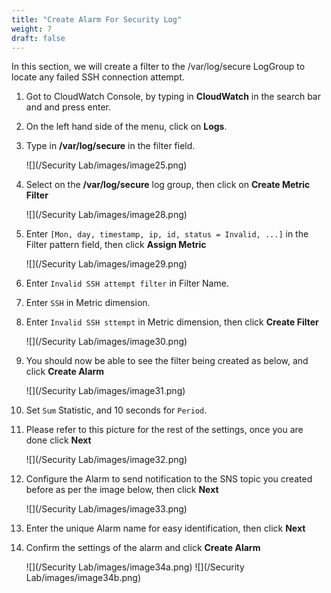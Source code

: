 ```yaml
---
title: "Create Alarm For Security Log"
weight: 7
draft: false
---
```


In this section, we will create a filter to the /var/log/secure LogGroup to locate any failed SSH connection attempt.

1. Got to CloudWatch Console, by typing in **CloudWatch** in the search bar and and press enter.

2. On the left hand side of the menu, click on **Logs**.

3. Type in **/var/log/secure** in the filter field.

	![](/Security Lab/images/image25.png)

4. Select on the **/var/log/secure** log group, then click on **Create Metric Filter**
	
	![](/Security Lab/images/image28.png)

5. Enter `[Mon, day, timestamp, ip, id, status = Invalid, ...]` in the Filter pattern field, then click **Assign Metric**

	![](/Security Lab/images/image29.png) 

6. Enter `Invalid SSH attempt filter` in Filter Name.

7. Enter `SSH` in Metric dimension.

8. Enter `Invalid SSH sttempt` in Metric dimension, then click **Create Filter**

	![](/Security Lab/images/image30.png) 

9. You should now be able to see the filter being created as below, and click **Create Alarm**

    ![](/Security Lab/images/image31.png) 

10. Set `Sum` Statistic, and 10 seconds for `Period`.

11. Please refer to this picture for the rest of the settings, once you are done click **Next**

    ![](/Security Lab/images/image32.png) 

12. Configure the Alarm to send notification to the SNS topic you created before as per the image below, then click **Next**

    ![](/Security Lab/images/image33.png) 

13. Enter the unique Alarm name for easy identification, then click **Next**

14. Confirm the settings of the alarm and click **Create Alarm**

    ![](/Security Lab/images/image34a.png)
    ![](/Security Lab/images/image34b.png) 